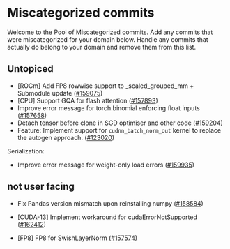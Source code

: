 # Miscategorized commits

Welcome to the Pool of Miscategorized commits.
Add any commits that were miscategorized for your domain below.
Handle any commits that actually do belong to your domain and remove them from this list.

## Untopiced
- [ROCm] Add FP8 rowwise support to _scaled_grouped_mm + Submodule update ([#159075](https://github.com/pytorch/pytorch/pull/159075))
- [CPU] Support GQA for flash attention ([#157893](https://github.com/pytorch/pytorch/pull/157893))
- Improve error message for torch.binomial enforcing float inputs ([#157658](https://github.com/pytorch/pytorch/pull/157658))
- Detach tensor before clone in SGD optimiser and other code ([#159204](https://github.com/pytorch/pytorch/pull/159204))
- Feature: Implement support for `cudnn_batch_norm_out` kernel to replace the autogen approach. ([#123020](https://github.com/pytorch/pytorch/pull/123020))

Serialization:
- Improve error message for weight-only load errors ([#159935](https://github.com/pytorch/pytorch/pull/159935))

## not user facing
- Fix Pandas version mismatch upon reinstalling numpy ([#158584](https://github.com/pytorch/pytorch/pull/158584))

- [CUDA-13] Implement workaround for cudaErrorNotSupported ([#162412](https://github.com/pytorch/pytorch/pull/162412))
- [FP8] FP8 for SwishLayerNorm ([#157574](https://github.com/pytorch/pytorch/pull/157574))
